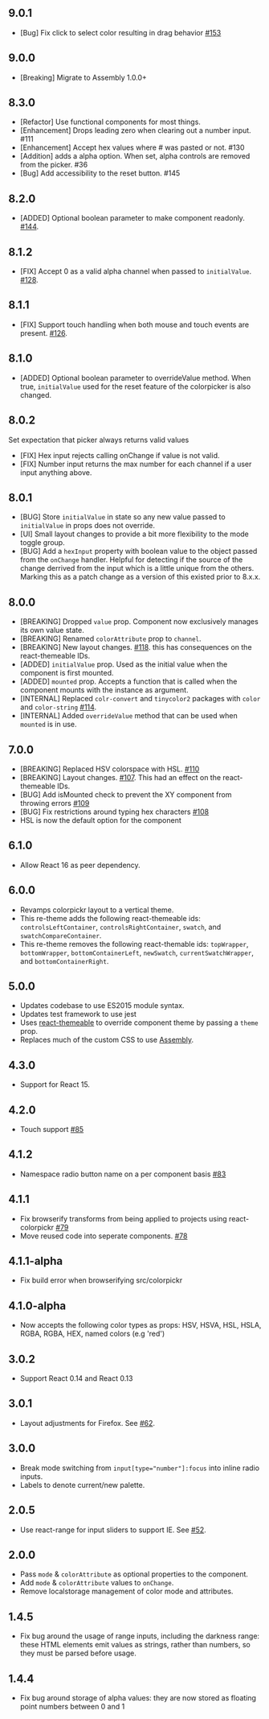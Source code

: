 ## 9.0.1

- [Bug] Fix click to select color resulting in drag behavior [#153](https://github.com/mapbox/react-colorpickr/pull/153)

## 9.0.0

- [Breaking] Migrate to Assembly 1.0.0+

## 8.3.0

- [Refactor] Use functional components for most things.
- [Enhancement] Drops leading zero when clearing out a number input. #111
- [Enhancement] Accept hex values where # was pasted or not. #130
- [Addition] adds a alpha option. When set, alpha controls are removed from the picker. #36
- [Bug] Add accessibility to the reset button. #145

## 8.2.0

- [ADDED] Optional boolean parameter to make component readonly. [#144](https://github.com/mapbox/react-colorpickr/pull/144).

## 8.1.2

- [FIX] Accept 0 as a valid alpha channel when passed to `initialValue`. [#128](https://github.com/mapbox/react-colorpickr/pull/128).

## 8.1.1

- [FIX] Support touch handling when both mouse and touch events are present. [#126](https://github.com/mapbox/react-colorpickr/pull/126).

## 8.1.0

- [ADDED] Optional boolean parameter to overrideValue method. When true, `initialValue` used for the reset feature of the colorpicker is also changed.

## 8.0.2

Set expectation that picker always returns valid values

- [FIX] Hex input rejects calling onChange if value is not valid.
- [FIX] Number input returns the max number for each channel if a user input anything above.

## 8.0.1

- [BUG] Store `initialValue` in state so any new value passed to `initialValue` in props does not override.
- [UI] Small layout changes to provide a bit more flexibility to the mode toggle group.
- [BUG] Add a `hexInput` property with boolean value to the object passed from the `onChange` handler. Helpful for detecting if the source of the change derrived from the input which is a little unique from the others. Marking this as a patch change as a version of this existed prior to 8.x.x.

## 8.0.0

- [BREAKING] Dropped `value` prop. Component now exclusively manages its own value state.
- [BREAKING] Renamed `colorAttribute` prop to `channel`.
- [BREAKING] New layout changes. [#118](https://github.com/mapbox/react-colorpickr/pull/118). this has consequences on the
  react-themeable IDs.
- [ADDED] `initialValue` prop. Used as the initial value when the component is first mounted.
- [ADDED] `mounted` prop. Accepts a function that is called when the component mounts with the instance as argument.
- [INTERNAL] Replaced `colr-convert` and `tinycolor2` packages with `color` and `color-string` [#114](https://github.com/mapbox/react-colorpickr/issues/114).
- [INTERNAL] Added `overrideValue` method that can be used when `mounted` is in use.

## 7.0.0

- [BREAKING] Replaced HSV colorspace with HSL. [#110](https://github.com/mapbox/react-colorpickr/pull/110)
- [BREAKING] Layout changes. [#107](https://github.com/mapbox/react-colorpickr/pull/107). This had an effect on the
  react-themeable IDs.
- [BUG] Add isMounted check to prevent the XY component from throwing errors [#109](https://github.com/mapbox/react-colorpickr/pull/109)
- [BUG] Fix restrictions around typing hex characters [#108](https://github.com/mapbox/react-colorpickr/pull/108)
- HSL is now the default option for the component

## 6.1.0

- Allow React 16 as peer dependency.

## 6.0.0

- Revamps colorpickr layout to a vertical theme.
- This re-theme adds the following react-themeable ids: `controlsLeftContainer`, `controlsRightContainer`, `swatch`, and `swatchCompareContainer`.
- This re-theme removes the following react-themable ids: `topWrapper`, `bottomWrapper`, `bottomContainerLeft`, `newSwatch`, `currentSwatchWrapper`, and `bottomContainerRight`.

## 5.0.0

- Updates codebase to use ES2015 module syntax.
- Updates test framework to use jest
- Uses [react-themeable](https://github.com/markdalgleish/react-themeable) to override component theme by passing a `theme` prop.
- Replaces much of the custom CSS to use [Assembly](https://www.mapbox.com/assembly/).

## 4.3.0

- Support for React 15.

## 4.2.0

- Touch support [#85](https://github.com/mapbox/react-colorpickr/pull/85)

## 4.1.2

- Namespace radio button name on a per component basis [#83](https://github.com/mapbox/react-colorpickr/pull/83)

## 4.1.1

- Fix browserify transforms from being applied to projects using react-colorpickr [#79](https://github.com/mapbox/react-colorpickr/issues/79)
- Move reused code into seperate components. [#78](https://github.com/mapbox/react-colorpickr/pull/78)

## 4.1.1-alpha

- Fix build error when browserifying src/colorpickr

## 4.1.0-alpha

- Now accepts the following color types as props: HSV, HSVA, HSL, HSLA, RGBA, RGBA, HEX, named colors (e.g 'red')

## 3.0.2

- Support React 0.14 and React 0.13

## 3.0.1

- Layout adjustments for Firefox. See [#62](https://github.com/mapbox/react-colorpickr/pull/62).

## 3.0.0

- Break mode switching from `input[type="number"]:focus` into inline radio inputs.
- Labels to denote current/new palette.

## 2.0.5

- Use react-range for input sliders to support IE. See [#52](https://github.com/mapbox/react-colorpickr/pull/52).

## 2.0.0

- Pass `mode` & `colorAttribute` as optional properties to the component.
- Add `mode` & `colorAttribute` values to `onChange`.
- Remove localstorage management of color mode and attributes.

## 1.4.5

- Fix bug around the usage of range inputs, including the darkness range:
  these HTML elements emit values as strings, rather than numbers, so they
  must be parsed before usage.

## 1.4.4

- Fix bug around storage of alpha values: they are now stored as floating
  point numbers between 0 and 1
